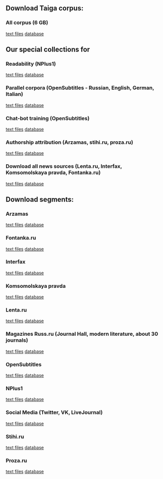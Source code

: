 ## Download Taiga corpus:


<h3>All corpus (6 GB)</h3><a href="http://bit.ly/2BzJKxc" class="btn-small">text files</a> <a href="http://bit.ly/2l8fbHT" class="btn-small">database</a>

## Our special collections for

### Readability (NPlus1)
<a href="http://bit.ly/2C2dpQQ" class="btn-small">text files</a> <a href="http://bit.ly/2lbpuuK" class="btn-small">database</a>

### Parallel corpora (OpenSubtitles - Russian, English, German, Italian)
<a href="http://bit.ly/2zsXCaI" class="btn-small">text files</a> <a href="http://bit.ly/2BNcjvd" class="btn-small">database</a>

### Chat-bot training (OpenSubtitles)
<a href="http://bit.ly/2zrEOJ8" class="btn-small">text files</a> <a href="http://bit.ly/2DL80Oq" class="btn-small">database</a>

### Authorship attribution (Arzamas, stihi.ru, proza.ru)
<a href="http://bit.ly/2DJJ5uG" class="btn-small">text files</a> <a href="http://bit.ly/2l8yOQf" class="btn-small">database</a>

### Download all news sources (Lenta.ru, Interfax, Komsomolskaya pravda, Fontanka.ru)
<a href="http://bit.ly/2pvhWZm" class="btn-small">text files</a> <a href="http://bit.ly/2Dc16AW" class="btn-small">database</a>

## Download segments:

### Arzamas
<a href="http://bit.ly/2BONteN" class="btn-small">text files</a> <a href="http://bit.ly/2Bz3iBW" class="btn-small">database</a>

### Fontanka.ru
<a href="http://bit.ly/2Db4WKD" class="btn-small">text files</a> <a href="http://bit.ly/2C86Z5e" class="btn-small">database</a>

### Interfax
<a href="http://bit.ly/2D8VQO8" class="btn-small">text files</a> <a href="http://bit.ly/2C7PcLa" class="btn-small">database</a>

### Komsomolskaya pravda
<a href="http://bit.ly/2D8W8oc" class="btn-small">text files</a> <a href="http://bit.ly/2DMYLxs" class="btn-small">database</a>

### Lenta.ru
<a href="http://bit.ly/2DM8WlB" class="btn-small">text files</a> <a href="http://bit.ly/2C35sxl" class="btn-small">database</a>

### Magazines Russ.ru (Journal Hall, modern literature, about 30 journals)
<a href="http://bit.ly/2BOxMUP" class="btn-small">text files</a> <a href="http://bit.ly/2DJIrgK" class="btn-small">database</a>

### OpenSubtitles
<a href="http://bit.ly/2BBwEzH" class="btn-small">text files</a> <a href="http://bit.ly/2DciJAf" class="btn-small">database</a>

### NPlus1
<a href="http://bit.ly/2C4YpSp" class="btn-small">text files</a> <a href="http://bit.ly/2DMagoz" class="btn-small">database</a>

### Social Media (Twitter, VK, LiveJournal)
<a href="http://bit.ly/2C4vFeW" class="btn-small">text files</a> <a href="#" class="btn-small">database</a>

### Stihi.ru
<a href="http://bit.ly/2DO34bs" class="btn-small">text files</a> <a href="http://bit.ly/2BxDDcF" class="btn-small">database</a>

### Proza.ru
<a href="http://bit.ly/2la8iGe" class="btn-small">text files</a> <a href="http://bit.ly/2C7QplG" class="btn-small">database</a>
